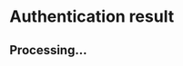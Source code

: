 # Authentication result

<h2 id="auth-status">Processing...</h2>
<p id="auth-message" class="info-box"></p>
<p id="explorer-help-container"></p>

<script>
    function getQueryParams() {
        const params = new URLSearchParams(window.location.search);
        return {
            status: params.get("status"),
            reason: params.get("reason")
        };
    }

    function displayMessage() {
        const { status, reason } = getQueryParams();
        const statusElement = document.getElementById("auth-status");
        const messageElement = document.getElementById("auth-message");

        const troubleshootLink = '<a href="faq#license-generator-troubleshooting" target="_blank">"License Generator troubleshooting" section of the FAQ</a>'
        const supportLink = '<a href="https://discord.gg/VrrAEV4j4b" target="_blank">Discord</a>';
        const authFiles = `
            <code
                class="language-plaintext highlighter-rouge"
                style="cursor: pointer; text-decoration: underline;"
                onclick="toggleInstructions()"
                title="Click for help"
            >%localappdata%\\ikt\\License</code>
        `;

        let statusText = "Processing...";
        let boxClass = "";
        let message = "";

        if (status === "success") {
            statusText = "Authentication succeeded!";
            boxClass = "success";
            message = "Congratulations, you're eligible!<br>"+
                "Your license is being generated.<br><br>"+
                "This page may be closed now.";
        }
        else {
            statusText = "Authentication failed";
            boxClass = "failed";

            let reasonText;
            switch (reason) {
                case "authorization":
                    reasonText = "Authorization failed.<br>"+
                    "The application was not authorized and could not retrieve user details from Patreon.";
                    break;
                case "authentication":
                    reasonText = "Authentication failed.<br>"+
                    "The application could not retrieve the required user details from Patreon.";
                    break;
                case "not-eligible":
                    reasonText = "Unfortunately, you do not seem eligible at this time.<br>"+
                    "Please ensure you have an active pledge with the "+
                    "<b>Supporter</b> tier <a href=\"https://patreon.com/ikt\">on Patreon</a>.";
                    break;
                default:
                    statusText = "Invalid status";
                    reasonText = "No or unrecognized status code.";
                    break;
            }

            message = `
                ${reasonText}<br><br><br>
                Please consult the ${troubleshootLink} before asking for help.<br><br>
                If the issue persists, help is available via ${supportLink}.<br>
                <code>LicenseGenerator.log</code> from ${authFiles} is <b><u>mandatory</u></b>
                when asking for help.
            `;
        }

        statusElement.textContent = statusText;
        statusElement.className = boxClass;
        messageElement.className = `info-box ${boxClass}`;
        messageElement.innerHTML = message;

        const helpContainer = document.getElementById("explorer-help-container");
        helpContainer.innerHTML = ''; // Clear any previous render

        if (status !== "success") {
            const helpBox = document.createElement("div");
            helpBox.id = "explorer-help";
            helpBox.className = "info-subbox";
            helpBox.style.display = "none";
            helpBox.innerHTML = `
                <b>Opening the path:</b><br>
                <ul>
                    <li>Open <i>File Explorer</i></li>
                    <li>Click in the address bar<br></li>
                    <li>Paste <code>%localappdata%\\ikt\\License</code></li>
                    <li>Press <kbd>Enter</kbd></li>
                </ul>
                <code>LicenseGenerator.log</code> is required to receive proper
                support!
            `;
            helpContainer.appendChild(helpBox);
        }
    }

    function toggleInstructions() {
        const helpBox = document.getElementById("explorer-help");
        if (helpBox.style.display === "none") {
            helpBox.style.display = "block";
        } else {
            helpBox.style.display = "none";
        }
    }

    displayMessage();
</script>

<style>
    .success {
        color: green;
    }
    .failed {
        color: red;
    }
    .info-box {
        margin-top: 20px;
        padding: 15px;
        border-radius: 8px;
        display: inline-block;
    }
    .info-box.failed {
        background-color: #ffe6e6;
        border: 1px solid red;
    }
    .info-box.success {
        background-color: #e6ffe6;
        border: 1px solid green;
    }
    .info-box a {
        color: blue;
        text-decoration: none;
    }
    .info-box a:hover {
        text-decoration: underline;
    }

    .info-subbox {
        background-color: #fff4cc;
        border: 1px solid #e6b800;
        padding: 10px;
        border-radius: 6px;
        font-size: 0.95em;
    }
</style>
